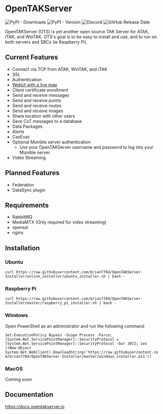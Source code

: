 # OpenTAKServer

![PyPI - Downloads](https://img.shields.io/pypi/dm/opentakserver)
![PyPI - Version](https://img.shields.io/pypi/v/opentakserver)
![Discord](https://img.shields.io/discord/1183578214459777164?logo=discord&label=Discord&link=https%3A%2F%2Fdiscord.gg%2F6uaVHjtfXN)
![GitHub Release Date](https://img.shields.io/github/release-date/brian7704/OpenTAKServer)


OpenTAKServer (OTS) is yet another open source TAK Server for ATAK, iTAK, and WinTAK. OTS's goal is to be easy to install and use, and to run on both servers and SBCs (ie Raspberry Pi).

## Current Features
- Connect via TCP from ATAK, WinTAK, and iTAK
- SSL
- Authentication
- [WebUI with a live map](https://github.com/brian7704/OpenTAKServer-UI)
- Client certificate enrollment
- Send and receive messages
- Send and receive points
- Send and receive routes
- Send and receive images
- Share location with other users
- Save CoT messages to a database
- Data Packages
- Alerts
- CasEvac
- Optional Mumble server authentication
  - Use your OpenTAKServer username and password to log into your Mumble server
- Video Streaming

## Planned Features
- Federation
- DataSync plugin

## Requirements
- RabbitMQ
- MediaMTX (Only required for video streaming)
- openssl
- nginx

## Installation

### Ubuntu

`curl https://raw.githubusercontent.com/brian7704/OpenTAKServer-Installer/online_installer/ubuntu_installer.sh | bash -`

### Raspberry Pi

`curl https://raw.githubusercontent.com/brian7704/OpenTAKServer-Installer/master/raspberry_pi_installer.sh | bash -`

### Windows

Open PowerShell as an administrator and run the following command

`Set-ExecutionPolicy Bypass -Scope Process -Force; [System.Net.ServicePointManager]::SecurityProtocol = [System.Net.ServicePointManager]::SecurityProtocol -bor 3072; iex ((New-Object System.Net.WebClient).DownloadString('https://raw.githubusercontent.com/brian7704/OpenTAKServer-Installer/master/windows_installer.ps1'))`

### MacOS

Coming soon

## Documentation

https://docs.opentakserver.io

